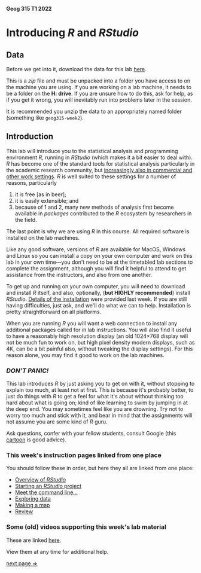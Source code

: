 **Geog 315 T1 2022**

# Introducing *R* and *RStudio*
## Data
Before we get into it, download the  data for this lab [here](data.zip?raw=true).

This is a *zip* file and must be unpacked into a folder you have access to on the machine you are using. If you are working on a lab machine, it needs to be a folder on the **H: drive**. If you are unsure how to do this, ask for help, as if you get it wrong, you will inevitably run into problems later in the session.

It is recommended you unzip the data to an appropriately named folder (something like `geog315-week2`).

## Introduction
This lab will introduce you to the statistical analysis and programming environment *R*, running in *RStudio* (which makes it a bit easier to deal with). *R* has become one of the standard tools for statistical analysis particularly in the academic research community, but [increasingly also in commercial and other work settings](https://statfr.blogspot.com/2018/08/r-generation-story-of-statistical.html). *R* is well suited to these settings for a number of reasons, particularly

1. it is free [as in beer];
2. it is easily extensible; and
3. because of 1 and 2, many new methods of analysis first become available in *packages* contributed to the *R* ecosystem by researchers in the field.

The last point is why we are using *R* in this course. All required software is installed on the lab machines.

Like any good software, versions of *R* are available for MacOS, Windows and Linux so you can install a copy on your own computer and work on this lab in your own time&mdash;you don't need to be at the timetabled lab sections to complete the assignment, although you will find it helpful to attend to get assistance from the instructors, and also from one another.

To get up and running on your own computer, you will need to download and install *R* itself, and also, optionally, (**but HIGHLY recommended**) install *RStudio*. [Details of the installation](../week-01/README.md) were provided last week. If you are still having difficulties, just ask, and we'll do what we can to help. Installation is pretty straightforward on all platforms.

When you are running *R* you will want a web connection to install any additional packages called for in lab instructions. You will also find it useful to have a reasonably high resolution display (an old 1024&times;768 display will not be much fun to work on, but high pixel density modern displays, such as 4K, can be a bit painful also, without tweaking the display settings). For this reason alone, you may find it good to work on the lab machines.

### *DON'T PANIC!*
This lab introduces *R* by just asking you to get on with it, without stopping to explain too much, at least not at first. This is because it's probably better, to just do things with *R* to get a feel for what it's about without thinking too hard about what is going on; kind of like learning to swim by jumping in at the deep end. You may sometimes feel like you are drowning. Try not to worry too much and stick with it, and bear in mind that the assignments will not assume you are some kind of *R* guru.

Ask questions, confer with your fellow students, consult Google (this [cartoon](https://xkcd.com/627/) is good advice).

### This week's instruction pages linked from one place
You should follow these in order, but here they all are linked from one place:

+ [Overview of _RStudio_](introducing-r-and-rstudio-01-overview-of-rstudio.md)
+ [Starting an _RStudio_ project](introducing-r-and-rstudio-02-starting-an-Rstudio-project.md)
+ [Meet the command line...](introducing-r-and-rstudio-03-meet-the-command-line.md)
+ [Exploring data](introducing-r-and-rstudio-04-exploring-data.md)
+ [Making a map](introducing-r-and-rstudio-05-making-a-map.md)
+ [Review](introducing-r-and-rstudio-06-review.md)

### Some (old) videos supporting this week's lab material
These are linked [here](../../video-indexes/week02.md).

View them at any time for additional help.

[next page &rArr;](introducing-r-and-rstudio-01-overview-of-rstudio.md)
